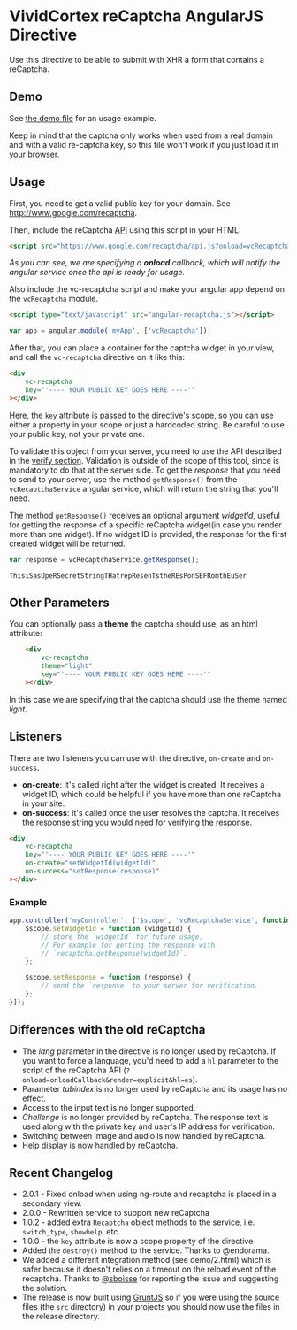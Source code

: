 VividCortex reCaptcha AngularJS Directive
=========================================

Use this directive to be able to submit with XHR a form that contains a reCaptcha.


Demo
----

See [the demo file](demo/usage.html) for an usage example.

Keep in mind that the captcha only works when used from a real domain and with a valid re-captcha key, so this file won't work if you just load it in your browser.


Usage
-----

First, you need to get a valid public key for your domain. See http://www.google.com/recaptcha.

Then, include the reCaptcha [API](https://developers.google.com/recaptcha/docs/display#AJAX) using this script in your HTML:

```html
<script src="https://www.google.com/recaptcha/api.js?onload=vcRecaptchaApiLoaded&render=explicit" async defer></script>
```

_As you can see, we are specifying a __onload__ callback, which will notify the angular service once the api is ready for usage._

Also include the vc-recaptcha script and make your angular app depend on the `vcRecaptcha` module.

```html
<script type="text/javascript" src="angular-recaptcha.js"></script>
```

```javascript
var app = angular.module('myApp', ['vcRecaptcha']);
```


After that, you can place a container for the captcha widget in your view, and call the `vc-recaptcha` directive on it like this:

```html
<div
    vc-recaptcha
    key="'---- YOUR PUBLIC KEY GOES HERE ----'"
></div>
```

Here, the `key` attribute is passed to the directive's scope, so you can use either a property in your scope or just a hardcoded string. Be careful to use your public key, not your private one.

To validate this object from your server, you need to use the API described in the [verify section](https://developers.google.com/recaptcha/docs/verify). Validation is outside of the scope of this tool, since is mandatory to do that at the server side.
To get the _response_ that you need to send to your server, use the method `getResponse()` from the `vcRecaptchaService` angular service, which will return the string that you'll need.

The method `getResponse()` receives an optional argument _widgetId_, useful for getting the response of a specific reCaptcha widget(in case you render more than one widget). If no widget ID is provided, the response for the first created widget will be returned.

```js
var response = vcRecaptchaService.getResponse();
```

```
ThisiSasUpeRSecretStringTHatrepResenTstheREsPonSEFRomthEuSer
```

Other Parameters
----------------

You can optionally pass a __theme__ the captcha should use, as an html attribute:

```html
    <div
        vc-recaptcha
        theme="light"
        key="'---- YOUR PUBLIC KEY GOES HERE ----'"
    ></div>
```

In this case we are specifying that the captcha should use the theme named _light_.

Listeners
---------

There are two listeners you can use with the directive, `on-create` and `on-success`.

* __on-create__: It's called right after the widget is created. It receives a widget ID, which could be helpful if you have more than one reCaptcha in your site.
* __on-success__: It's called once the user resolves the captcha. It receives the response string you would need for verifying the response.


```html
<div
    vc-recaptcha
    key="'---- YOUR PUBLIC KEY GOES HERE ----'"
    on-create="setWidgetId(widgetId)"
    on-success="setResponse(response)"
></div>
```

### Example

```js
app.controller('myController', ['$scope', 'vcRecaptchaService', function ($scope, recaptcha) {
    $scope.setWidgetId = function (widgetId) {
        // store the `widgetId` for future usage.
        // For example for getting the response with
        // `recaptcha.getResponse(widgetId)`.
    };

    $scope.setResponse = function (response) {
        // send the `response` to your server for verification.
    };
}]);
```

Differences with the old reCaptcha
----------------------------------

- The _lang_ parameter in the directive is no longer used by reCaptcha. If you want to force a language, you'd need to add a `hl` parameter to the script of the reCaptcha API (`?onload=onloadCallback&render=explicit&hl=es`).
- Parameter _tabindex_ is no longer used by reCaptcha and its usage has no effect.
- Access to the input text is no longer supported.
- _Challenge_ is no longer provided by reCaptcha. The response text is used along with the private key and user's IP address for verification.
- Switching between image and audio is now handled by reCaptcha.
- Help display is now handled by reCaptcha.

Recent Changelog
----------------

- 2.0.1 - Fixed onload when using ng-route and recaptcha is placed in a secondary view.
- 2.0.0 - Rewritten service to support new reCaptcha
- 1.0.2 - added extra `Recaptcha` object methods to the service, i.e. `switch_type`, `showhelp`, etc.
- 1.0.0 - the `key` attribute is now a scope property of the directive
- Added the ```destroy()``` method to the service. Thanks to @endorama.
- We added a different integration method (see demo/2.html) which is safer because it doesn't relies on a timeout on the reload event of the recaptcha. Thanks to [@sboisse](https://github.com/sboisse) for reporting the issue and suggesting the solution.
- The release is now built using [GruntJS](http://gruntjs.com/) so if you were using the source files (the ```src``` directory) in your projects you should now use the files in the release directory.
